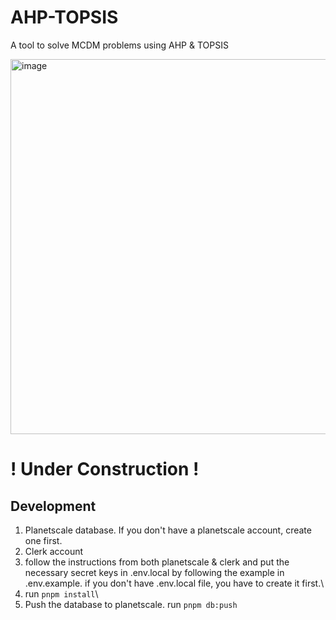 # AHP-TOPSIS
A tool to solve MCDM problems using AHP & TOPSIS

<img width="600" alt="image" src="https://github.com/harisraharjo/ahp-topsis/assets/34530664/40993e83-8a1b-430a-b540-72fd8f93e74e">


# ! Under Construction !

## Development
  1. Planetscale database. If you don't have a planetscale account, create one first.
  2. Clerk account
  3. follow the instructions from both planetscale & clerk and put the necessary secret keys in .env.local by following the example in .env.example.  if you don't have .env.local file, you have to create it first.\
  4. run `pnpm install`\
  5. Push the database to planetscale. run `pnpm db:push` 
